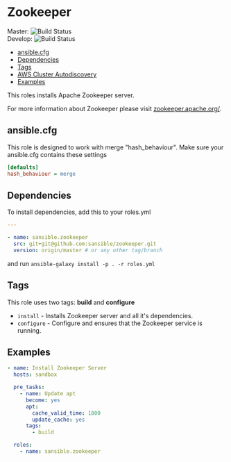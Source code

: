 # Zookeeper

Master: ![Build Status](https://travis-ci.org/sansible/zookeeper.svg?branch=master)  
Develop: ![Build Status](https://travis-ci.org/sansible/zookeeper.svg?branch=develop)

* [ansible.cfg](#ansible-cfg)
* [Dependencies](#dependencies)
* [Tags](#tags)
* [AWS Cluster Autodiscovery](#aws-cluster-autodiscovery)
* [Examples](#examples)

This roles installs Apache Zookeeper server.

For more information about Zookeeper please visit
[zookeeper.apache.org/](http://zookeeper.apache.org/).

## ansible.cfg

This role is designed to work with merge "hash_behaviour". Make sure your
ansible.cfg contains these settings

```INI
[defaults]
hash_behaviour = merge
```

## Dependencies

To install dependencies, add this to your roles.yml

```YAML
---

- name: sansible.zookeeper
  src: git+git@github.com:sansible/zookeeper.git
  version: origin/master # or any other tag/branch
```

and run `ansible-galaxy install -p . -r roles.yml`

## Tags

This role uses two tags: **build** and **configure**

* `install` - Installs Zookeeper server and all it's dependencies.
* `configure` - Configure and ensures that the Zookeeper service is running.


## Examples

```YAML
- name: Install Zookeeper Server
  hosts: sandbox

  pre_tasks:
    - name: Update apt
      become: yes
      apt:
        cache_valid_time: 1800
        update_cache: yes
      tags:
        - build

  roles:
    - name: sansible.zookeeper
```

